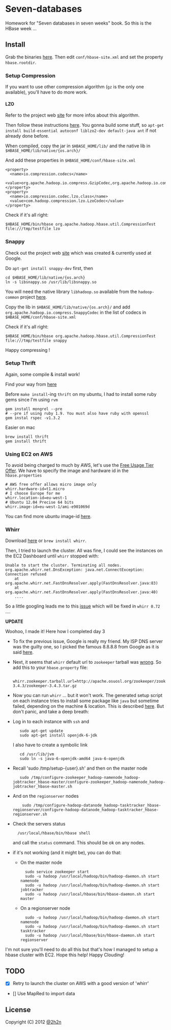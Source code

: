# Seven-databases

Homework for "Seven databases in seven weeks" book. So this is the HBase week ...

## Install

Grab the binaries [here](https://www.apache.org/dyn/closer.cgi/hbase/).
Then edit `conf/hbase-site.xml` and set the property `hbase.rootdir`.

### Setup Compression

If you want to use other compression algorithm (`gz` is the only one available), you'll have to do more work.

#### LZO

Refer to the project web [site](http://www.oberhumer.com/opensource/lzo/) for more infos about this algorithm.

Then follow these instructions [here](https://github.com/toddlipcon/hadoop-lzo). You gonna build some stuff, so `apt-get install build-essential autoconf liblzo2-dev default-java ant` if not already done before.

When compiled, copy the jar in `$HBASE_HOME/lib/` and the native lib in `$HBASE_HOME/lib/native/{os.arch}/`

And add these properties in `$HBASE_HOME/conf/hbase-site.xml`

    <property>
      <name>io.compression.codecs</name>
      <value>org.apache.hadoop.io.compress.GzipCodec,org.apache.hadoop.io.compress.DefaultCodec,com.hadoop.compression.lzo.LzoCodec,com.hadoop.compression.lzo.LzopCodec,org.apache.hadoop.io.compress.BZip2Codec</value>
    </property>
    <property>
      <name>io.compression.codec.lzo.class</name>
      <value>com.hadoop.compression.lzo.LzoCodec</value>
    </property>

Check if it's all right:

    $HBASE_HOME/bin/hbase org.apache.hadoop.hbase.util.CompressionTest file:///tmp/testfile lzo

### Snappy

Check out the project web [site](https://code.google.com/p/snappy/) which was created & currently used at Google.

Do `apt-get install snappy-dev` first, then

    cd $HBASE_HOME/lib/native/{os.arch}
    ln -s libsnappy.so /usr/lib/libsnappy.so

You will need the native library `libhadoop.so` available from the `hadoop-common` project [here](https://hadoop.apache.org/common/releases.html#Download).

Copy the lib in `$HBASE_HOME/lib/native/{os.arch}/` and add `org.apache.hadoop.io.compress.SnappyCodec` in the list of codecs in `$HBASE_HOME/conf/hbase-site.xml`

Check if it's all right:

    $HBASE_HOME/bin/hbase org.apache.hadoop.hbase.util.CompressionTest file:///tmp/testfile snappy

Happy compressing !

### Setup Thrift

Again, some compile & install work!

Find your way from [here](https://thrift.apache.org/docs/install/)

Before `make install`-ing `thrift` on my ubuntu, I had to install some ruby gems since I'm using `rvm`

    gem install mongrel --pre
    # --pre if using ruby 1.9. You must also have ruby with openssl
    gem instal rspec -v1.3.2

Easier on mac

    brew install thrift
    gem install thrift

### Using EC2 on AWS

To avoid being charged to much by AWS, let's use the [Free Usage Tier Offer](https://aws.amazon.com/free/). We have to specify the image and hardware id in the `hbase.properties`

    # AWS free offer allows micro image only
    whirr.hardware-id=t1.micro
    # I choose Europe for me
    whirr.location-id=eu-west-1
    # Ubuntu 12.04 Precise 64 bits
    whirr.image-id=eu-west-1/ami-e901069d

You can find more ubuntu image-id [here](http://cloud-images.ubuntu.com/releases/).

### Whirr

Download [here](https://www.apache.org/dyn/closer.cgi/whirr/) or `brew install whirr`.

Then, I tried to launch the cluster. All was fine, I could see the instances on the EC2 Dashboard until `whirr` stopped with:

    Unable to start the cluster. Terminating all nodes.
    org.apache.whirr.net.DnsException: java.net.ConnectException: Connection refused
	    at org.apache.whirr.net.FastDnsResolver.apply(FastDnsResolver.java:83)
	    at org.apache.whirr.net.FastDnsResolver.apply(FastDnsResolver.java:40)
	    ....

So a little googling leads me to this [issue](https://issues.apache.org/jira/browse/WHIRR-459) which will be fixed in `whirr 0.72` ....

**UPDATE**

Woohoo, I made it! Here how I completed day 3

*  To fix the previous issue, Google is really my friend. My ISP DNS server was the guilty one, so I picked the famous 8.8.8.8 from Google as it is said [here](https://mail-archives.apache.org/mod_mbox/whirr-user/201204.mbox/%3CCAHZL8y_qQjBm6qeSSRAiL0ac1Lsb-hZ9Do8sW2j09GT3gD6oow@mail.gmail.com%3E).
*  Next, it seems that `whirr` default url to `zookeeper` tarball was [wrong](https://issues.apache.org/jira/browse/WHIRR-617). So add this to your `hbase.property` file:

         whirr.zookeeper.tarball.url=http://apache.osuosl.org/zookeeper/zookeeper-3.4.3/zookeeper-3.4.3.tar.gz



*  Now you can run `whirr` ... but it won't work. The generated setup script on each instance tries to install some package like `java` but sometime failed, depending on the machine & location. This is described [here](https://issues.apache.org/jira/browse/WHIRR-528).
But don't panic, and take a deep breath:
  *  Log in to each instance with `ssh` and

            sudo apt-get update
            sudo apt-get install openjdk-6-jdk

     I also have to create a symbolic link

            cd /usr/lib/jvm
            sudo ln -s java-6-openjdk-amd64 java-6-openjdk

  *  Recall 'sudo /tmp/setup-{user}.sh' and then on the master node

            sudo /tmp/configure-zookeeper_hadoop-namenode_hadoop-jobtracker_hbase-master/configure-zookeeper_hadoop-namenode_hadoop-jobtracker_hbase-master.sh

  * And on the `regionserver` nodes

            sudo /tmp/configure-hadoop-datanode_hadoop-tasktracker_hbase-regionserver/configure-hadoop-datanode_hadoop-tasktracker_hbase-regionserver.sh


* Check the servers status

        /usr/local/hbase/bin/hbase shell

    and call the `status` command. This should be ok on any nodes.

* if it's not working (and it might be), you can do that:

    * On the master node

            sudo service zookeeper start
            sudo -u hadoop /usr/local/hadoop/bin/hadoop-daemon.sh start namenode
            sudo -u hadoop /usr/local/hadoop/bin/hadoop-daemon.sh start jobtracker
            sudo -u hadoop /usr/local/hbase/bin/hbase-daemon.sh start master

   *  On a regionserver node

            sudo -u hadoop /usr/local/hadoop/bin/hadoop-daemon.sh start namenode
            sudo -u hadoop /usr/local/hadoop/bin/hadoop-daemon.sh start tasktracker
            sudo -u hadoop /usr/local/hbase/bin/hbase-daemon.sh start regionserver


I'm not sure you'll need to do all this but that's how I managed to setup a hbase cluster with EC2. Hope this help! Happy Clouding!

## TODO

*  [x] Retry to launch the cluster on AWS with a good version of 'whirr'
*  [] Use MapRed to import data

## License

Copyright (C) 2012 [@2h2n](https://twitter.com/2h2n/)

